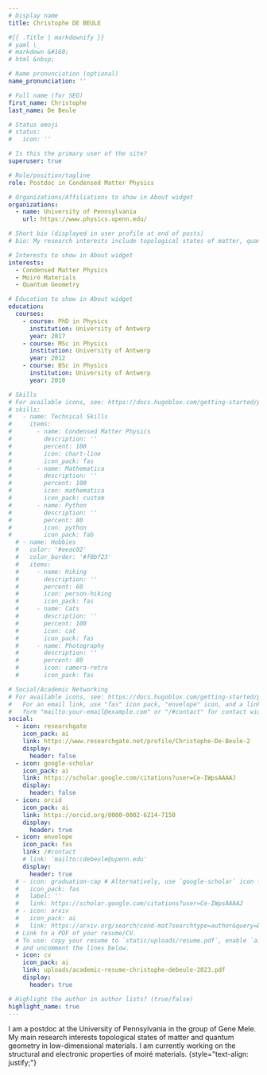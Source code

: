 ```yaml
---
# Display name
title: Christophe DE BEULE

#{{ .Title | markdownify }}
# yaml \_
# markdown &#160;
# html &nbsp;

# Name pronunciation (optional)
name_pronunciation: ''

# Full name (for SEO)
first_name: Christophe
last_name: De Beule

# Status emoji
# status:
#   icon: ''

# Is this the primary user of the site?
superuser: true

# Role/position/tagline
role: Postdoc in Condensed Matter Physics

# Organizations/Affiliations to show in About widget
organizations:
  - name: University of Pennsylvania
    url: https://www.physics.upenn.edu/

# Short bio (displayed in user profile at end of posts)
# bio: My research interests include topological states of matter, quantum geometry, moiré materials.

# Interests to show in About widget
interests:
  - Condensed Matter Physics
  - Moiré Materials
  - Quantum Geometry

# Education to show in About widget
education:
  courses:
    - course: PhD in Physics
      institution: University of Antwerp
      year: 2017
    - course: MSc in Physics
      institution: University of Antwerp
      year: 2012
    - course: BSc in Physics
      institution: University of Antwerp
      year: 2010

# Skills
# For available icons, see: https://docs.hugoblox.com/getting-started/page-builder/#icons
# skills:
#   - name: Technical Skills
#     items:
#       - name: Condensed Matter Physics
#         description: ''
#         percent: 100
#         icon: chart-line
#         icon_pack: fas
#       - name: Mathematica
#         description: ''
#         percent: 100
#         icon: mathematica
#         icon_pack: custom
#       - name: Python
#         description: ''
#         percent: 80
#         icon: python
#         icon_pack: fab
  # - name: Hobbies
  #   color: '#eeac02'
  #   color_border: '#f0bf23'
  #   items:
  #     - name: Hiking
  #       description: ''
  #       percent: 60
  #       icon: person-hiking
  #       icon_pack: fas
  #     - name: Cats
  #       description: ''
  #       percent: 100
  #       icon: cat
  #       icon_pack: fas
  #     - name: Photography
  #       description: ''
  #       percent: 80
  #       icon: camera-retro
  #       icon_pack: fas

# Social/Academic Networking
# For available icons, see: https://docs.hugoblox.com/getting-started/page-builder/#icons
#   For an email link, use "fas" icon pack, "envelope" icon, and a link in the
#   form "mailto:your-email@example.com" or "/#contact" for contact widget.
social:
  - icon: researchgate
    icon_pack: ai
    link: https://www.researchgate.net/profile/Christophe-De-Beule-2
    display:
      header: false
  - icon: google-scholar
    icon_pack: ai
    link: https://scholar.google.com/citations?user=Ce-IWpsAAAAJ
    display:
      header: false
  - icon: orcid
    icon_pack: ai
    link: https://orcid.org/0000-0002-6214-7150
    display:
      header: true
  - icon: envelope
    icon_pack: fas
    link: /#contact
    # link: 'mailto:cdebeule@upenn.edu'
    display:
      header: true
  # - icon: graduation-cap # Alternatively, use `google-scholar` icon from `ai` icon pack
  #   icon_pack: fas
  #   label: ''
  #   link: https://scholar.google.com/citations?user=Ce-IWpsAAAAJ
  # - icon: arxiv
  #   icon_pack: ai
  #   link: https://arxiv.org/search/cond-mat?searchtype=author&query=De+Beule,+C
  # Link to a PDF of your resume/CV.
  # To use: copy your resume to `static/uploads/resume.pdf`, enable `ai` icons in `params.yaml`,
  # and uncomment the lines below.
  - icon: cv
    icon_pack: ai
    link: uploads/academic-resume-christophe-debeule-2023.pdf
    display:
      header: true

# Highlight the author in author lists? (true/false)
highlight_name: true
---
```


I am a postdoc at the University of Pennsylvania in the group of Gene Mele. My main research interests topological states of matter and quantum geometry in low-dimensional materials. I am currently working on the structural and electronic properties of moiré materials.
{style="text-align: justify;"}
<!-- I am a postdoc at the University of Pennsylvania in the group of Gene Mele. My main research interests include topological states of matter and quantum geometry in low-dimensional materials. I am especially interested in transport signatures of quantum geometry in moiré and other artifical superlattices. -->